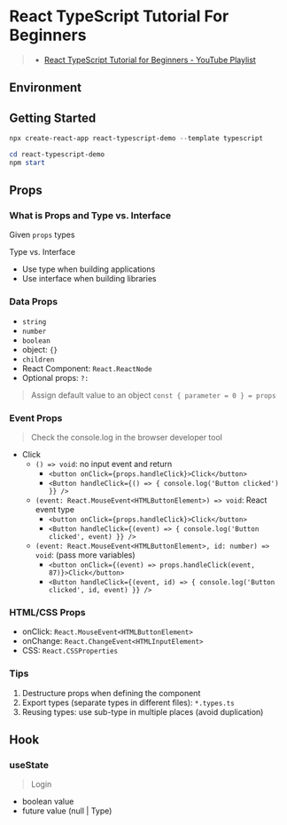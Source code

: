 # React TypeScript Tutorial For Beginners

> * [React TypeScript Tutorial for Beginners - YouTube Playlist](https://www.youtube.com/playlist?list=PLC3y8-rFHvwi1AXijGTKM0BKtHzVC-LSK)

## Environment

## Getting Started

```powershell
npx create-react-app react-typescript-demo --template typescript

cd react-typescript-demo
npm start
```

## Props

### What is Props and Type vs. Interface

Given `props` types

Type vs. Interface

* Use type when building applications
* Use interface when building libraries

### Data Props

* `string`
* `number`
* `boolean`
* object: `{}`
* `children`
* React Component: `React.ReactNode`
* Optional props: `?:`

> Assign default value to an object `const { parameter = 0 } = props`

### Event Props

> Check the console.log in the browser developer tool

* Click
  * `() => void`: no input event and return
    * `<button onClick={props.handleClick}>Click</button>`
    * `<Button handleClick={() => { console.log('Button clicked') }} />`
  * `(event: React.MouseEvent<HTMLButtonElement>) => void`: React event type
    * `<button onClick={props.handleClick}>Click</button>`
    * `<Button handleClick={(event) => { console.log('Button clicked', event) }} />`
  * `(event: React.MouseEvent<HTMLButtonElement>, id: number) => void`: (pass more variables)
    * `<button onClick={(event) => props.handleClick(event, 87)}>Click</button>`
    * `<Button handleClick={(event, id) => { console.log('Button clicked', id, event) }} />`

### HTML/CSS Props

* onClick: `React.MouseEvent<HTMLButtonElement>`
* onChange: `React.ChangeEvent<HTMLInputElement>`
* CSS: `React.CSSProperties`

### Tips

1. Destructure props when defining the component
2. Export types (separate types in different files): `*.types.ts`
3. Reusing types: use sub-type in multiple places (avoid duplication)

## Hook

### useState

> Login

* boolean value
* future value (null | Type)
